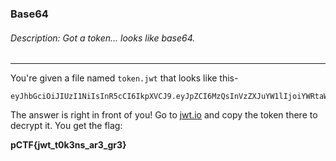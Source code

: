 ### Base64
###### Description: Got a token... looks like base64.

---
You're given a file named `token.jwt` that looks like this-
```
eyJhbGciOiJIUzI1NiIsInR5cCI6IkpXVCJ9.eyJpZCI6MzQsInVzZXJuYW1lIjoiYWRtaW4iLCJwYXNzd29yZCI6InBDVEZ7and0X3QwazNuc19hcjNfZ3IzfSIsImlhdCI6MTU5Njg0NDQxMn0.8hBBZiCJwF5Mp3wLr2AVBcxsS2oybSHlurGPLdHknZs
```
The answer is right in front of you! Go to [jwt.io](https://jwt.io/ "jwt.io") and copy the token there to decrypt it. You get the flag:

**pCTF{jwt_t0k3ns_ar3_gr3}**
